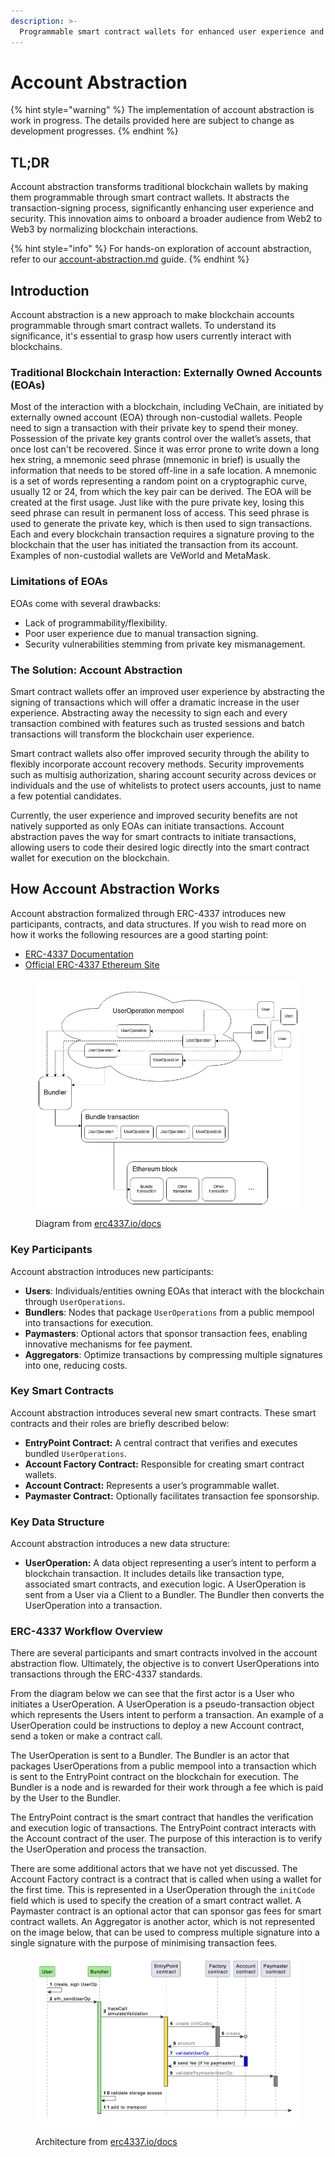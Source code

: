 ```yaml
---
description: >-
  Programmable smart contract wallets for enhanced user experience and security.
---
```


# Account Abstraction

{% hint style="warning" %}
The implementation of account abstraction is work in progress. The details provided here are subject to change as development progresses.
{% endhint %}

## TL;DR

Account abstraction transforms traditional blockchain wallets by making them programmable through smart contract wallets. It abstracts the transaction-signing process, significantly enhancing user experience and security. This innovation aims to onboard a broader audience from Web2 to Web3 by normalizing blockchain interactions.

{% hint style="info" %}
For hands-on exploration of account abstraction, refer to our [account-abstraction.md](../../start-building/tutorials/account-abstraction.md "mention") guide.
{% endhint %}

## Introduction

Account abstraction is a new approach to make blockchain accounts programmable through smart contract wallets. To understand its significance, it's essential to grasp how users currently interact with blockchains.

### Traditional Blockchain Interaction: Externally Owned Accounts (EOAs)

Most of the interaction with a blockchain, including VeChain, are initiated by externally owned account (EOA) through non-custodial wallets. People need to sign a transaction with their private key to spend their money. Possession of the private key grants control over the wallet’s assets, that once lost can't be recovered. 
Since it was error prone to write down a long hex string, a mnemonic seed phrase (mnemonic in brief) is usually the information that needs to be stored off-line in a safe location. 
A mnemonic is a set of words representing a random point on a cryptographic curve, usually 12 or 24, from which the key pair can be derived. The EOA will be created at the first usage. 
Just like with the pure private key, losing this seed phrase can result in permanent loss of access. 
This seed phrase is used to generate the private key, which is then used to sign transactions. Each and every blockchain transaction requires a signature proving to the blockchain that the user has initiated the transaction from its account. Examples of non-custodial wallets are VeWorld and MetaMask.

### Limitations of EOAs

EOAs come with several drawbacks:

 * Lack of programmability/flexibility.
 * Poor user experience due to manual transaction signing.
 * Security vulnerabilities stemming from private key mismanagement.

### The Solution: Account Abstraction

Smart contract wallets offer an improved user experience by abstracting the signing of transactions which will offer a dramatic increase in the user experience. Abstracting away the necessity to sign each and every transaction combined with features such as trusted sessions and batch transactions will transform the blockchain user experience.

Smart contract wallets also offer improved security through the ability to flexibly incorporate account recovery methods. Security improvements such as multisig authorization, sharing account security across devices or individuals and the use of whitelists to protect users accounts, just to name a few potential candidates.

Currently, the user experience and improved security benefits are not natively supported as only EOAs can initiate transactions. Account abstraction paves the way for smart contracts to initiate transactions, allowing users to code their desired logic directly into the smart contract wallet for execution on the blockchain.

## How Account Abstraction Works

Account abstraction formalized through ERC-4337 introduces new participants, contracts, and data structures. If you wish to read more on how it works the following resources are a good starting point:

* [ERC-4337 Documentation](https://www.erc4337.io/docs)
* [Official ERC-4337 Ethereum Site](https://eips.ethereum.org/EIPS/eip-4337)

<figure><img src="../../.gitbook/assets/4337-diagram.png" alt=""><figcaption><p>Diagram from <a href="https://www.erc4337.io/docs">erc4337.io/docs</a></p></figcaption></figure>

### Key Participants

Account abstraction introduces new participants:

* **Users**: Individuals/entities owning EOAs that interact with the blockchain through `UserOperations`.
* **Bundlers**: Nodes that package `UserOperations` from a public mempool into transactions for execution.
* **Paymasters**: Optional actors that sponsor transaction fees, enabling innovative mechanisms for fee payment.
* **Aggregators**: Optimize transactions by compressing multiple signatures into one, reducing costs.

### Key Smart Contracts

Account abstraction introduces several new smart contracts. These smart contracts and their roles are briefly described below:

* **EntryPoint Contract:** A central contract that verifies and executes bundled `UserOperations`.
* **Account Factory Contract:** Responsible for creating smart contract wallets.
* **Account Contract:** Represents a user’s programmable wallet.
* **Paymaster Contract:** Optionally facilitates transaction fee sponsorship.

### Key Data Structure

Account abstraction introduces a new data structure:

* **UserOperation:** A data object representing a user’s intent to perform a blockchain transaction. It includes details like transaction type, associated smart contracts, and execution logic. A UserOperation is sent from a User via a Client to a Bundler. The Bundler then converts the UserOperation into a transaction.

### ERC-4337 Workflow Overview

There are several participants and smart contracts involved in the account abstraction flow. Ultimately, the objective is to convert UserOperations into transactions through the ERC-4337 standards.

From the diagram below we can see that the first actor is a User who initiates a UserOperation. A UserOperation is a pseudo-transaction object which represents the Users intent to perform a transaction. An example of a UserOperation could be instructions to deploy a new Account contract, send a token or make a contract call.

The UserOperation is sent to a Bundler. The Bundler is an actor that packages UserOperations from a public mempool into a transaction which is sent to the EntryPoint contract on the blockchain for execution. The Bundler is a node and is rewarded for their work through a fee which is paid by the User to the Bundler.

The EntryPoint contract is the smart contract that handles the verification and execution logic of transactions. The EntryPoint contract interacts with the Account contract of the user. The purpose of this interaction is to verify the UserOperation and process the transaction.

There are some additional actors that we have not yet discussed. The Account Factory contract is a contract that is called when using a wallet for the first time. This is represented in a UserOperation through the `initCode` field which is used to specify the creation of a smart contract wallet. A Paymaster contract is an optional actor that can sponsor gas fees for smart contract wallets. An Aggregator is another actor, which is not represented on the image below, that can be used to compress multiple signature into a single signature with the purpose of minimising transaction fees.

<figure><img src="../../.gitbook/assets/4337-architecture.png" alt=""><figcaption><p>Architecture from <a href="https://www.erc4337.io/docs/understanding-ERC-4337/architecture">erc4337.io/docs</a></p></figcaption></figure>
